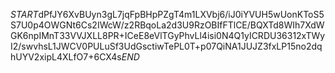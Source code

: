 $START$dPfJY6XvBUyn3gL7jqFpBHpPZgT4m1LXVbj6/iJ0iYVUH5wUonKToS5S7U0p4OWGNt6Cs2IWcW/z2RBqoLa2d3U9RzOBIfFTlCE/BQXTd8WIh7XdWGK6npIMnT33VVJXLL8PR+ICeE8eVlTGyPhvLl4isi0N4Q1yICRDU36312xTWyI2/swvhsL1JWCV0PULuSf3UdGsctiwTePL0T+p07QiNA1JUJZ3fxLP15no2dqhUYV2xipL4XLfO7+6CX4s$END$